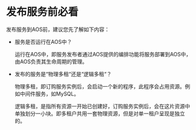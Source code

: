 # 发布服务前必看<a name="aos_01_9016"></a>

发布服务到AOS前，建议您先了解如下内容：

-   服务是否运行在AOS中？

    运行在AOS中，即服务发布者通过AOS提供的编排功能将服务部署到AOS中，由AOS负责其生命周期的管理。

-   发布的服务是“物理多租“还是“逻辑多租“？

    物理多租，即订购服务实例后，会启动一个新的程序，此程序会占用资源。例如中间件服务，如MySQL。

    逻辑多租，是指所有资源一开始已创建好，订购服务实例后，会在这片资源中单独划分一小块。即多租户共用一套物理资源，但是对单一租户呈现是独立的。


